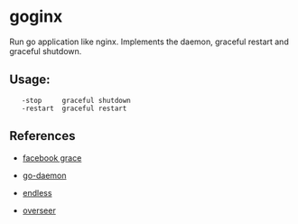 # goginx
Run go application like nginx. Implements the daemon, graceful restart and graceful shutdown. 

## Usage:
``` shell
   -stop     graceful shutdown
   -restart  graceful restart
```

## References
* [facebook grace](https://github.com/facebookgo/grace)
* [go-daemon](https://github.com/sevlyar/go-daemon)
* [endless](https://github.com/fvbock/endless)

* [overseer](https://github.com/jpillora/overseer)

